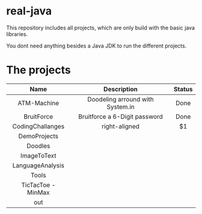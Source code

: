 # real-java
This repository includes all projects, which are only build with the basic java libraries.

You dont need anything besides a Java JDK to run the different projects.

# The projects
| Name   |      Description     |  Status |
|:----------:|:-------------:|:------:|
| ATM-Machine |  Doodeling arround with System.in | Done |
| BruitForce | Bruitforce a 6-Digit password | Done |
| CodingChallanges | right-aligned |    $1 |
| DemoProjects | | |
| Doodles | | |
| ImageToText | | |
| LanguageAnalysis | | |
| Tools | | |
| TicTacToe - MinMax | | |
| out | | |
